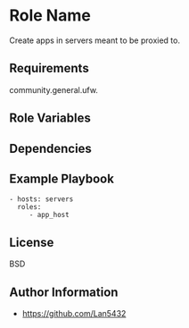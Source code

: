 Role Name
=========

Create apps in servers meant to be proxied to.

Requirements
------------

community.general.ufw.

Role Variables
--------------


Dependencies
------------


Example Playbook
----------------

    - hosts: servers
      roles:
         - app_host

License
-------

BSD

Author Information
------------------

 - https://github.com/Lan5432

